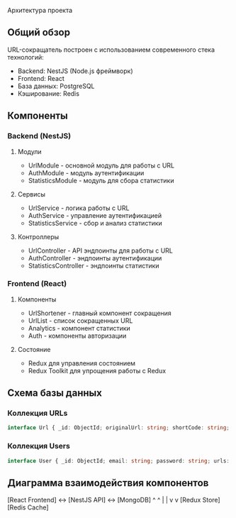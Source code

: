 Архитектура проекта

## Общий обзор
URL-сокращатель построен с использованием современного стека технологий:
- Backend: NestJS (Node.js фреймворк)
- Frontend: React
- База данных: PostgreSQL
- Кэширование: Redis

## Компоненты

### Backend (NestJS)
1. Модули
    - UrlModule - основной модуль для работы с URL
    - AuthModule - модуль аутентификации
    - StatisticsModule - модуль для сбора статистики

2. Сервисы
    - UrlService - логика работы с URL
    - AuthService - управление аутентификацией
    - StatisticsService - сбор и анализ статистики

3. Контроллеры
    - UrlController - API эндпоинты для работы с URL
    - AuthController - эндпоинты аутентификации
    - StatisticsController - эндпоинты статистики

### Frontend (React)
1. Компоненты
    - UrlShortener - главный компонент сокращения
    - UrlList - список сокращенных URL
    - Analytics - компонент статистики
    - Auth - компоненты авторизации

2. Состояние
    - Redux для управления состоянием
    - Redux Toolkit для упрощения работы с Redux

## Схема базы данных

### Коллекция URLs
```typescript
interface Url { _id: ObjectId; originalUrl: string; shortCode: string; userId?: ObjectId; createdAt: Date; expiresAt?: Date; clicks: number; }
```


### Коллекция Users
```typescript
interface User { _id: ObjectId; email: string; password: string; urls: ObjectId[]; createdAt: Date; }
```

## Диаграмма взаимодействия компонентов

[React Frontend] <-> [NestJS API] <-> [MongoDB] ^ ^ | | v v [Redux Store] [Redis Cache]

